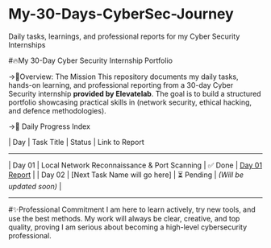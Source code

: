 # My-30-Days-CyberSec-Journey
Daily tasks, learnings, and professional reports for my Cyber Security Internships

#🔥My 30-Day Cyber Security Internship Portfolio

->🎯Overview: The Mission
This repository documents my daily tasks, hands-on learning, and professional reporting from a 30-day Cyber Security internship **provided by Elevatelab**. The goal is to build a structured portfolio showcasing practical skills in (network security, ethical hacking, and defence methodologies).
 
->📁 Daily Progress Index

| Day         | Task Title                                      | Status  | Link to Report
_______________________________________________________________________________________________________________________________________
| Day 01      | Local Network Reconnaissance & Port Scanning    | ✅ Done | [Day 01 Report](./Day-01-Port-Scanning/README.md) |
| Day 02      | [Next Task Name will go here]                   | ⏳ Pending | *(Will be updated soon)* |

---------------------------------------------------------------------------------------------------------------------------------------------------------------
#✨Professional Commitment
I am here to learn actively, try new tools, and use the best methods. My work will always be clear, creative, and top quality, proving I am serious about becoming a high-level cybersecurity professional.
